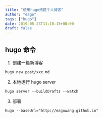 ```yaml
---
title: "使用hugo搭建个人博客"
author: "eago"
tags: ["hugo"]
date: 2019-05-23T11:10:15+08:00
draft: false
---
```


## hugo 命令

1. 创建一篇新博客

```
hugo new post/xxx.md
```

2. 本地运行 hugo server

```
hugo server --buildDrafts --watch
```

3. 部署

```
hugo --baseUrl="http://eagowang.github.io"
```
